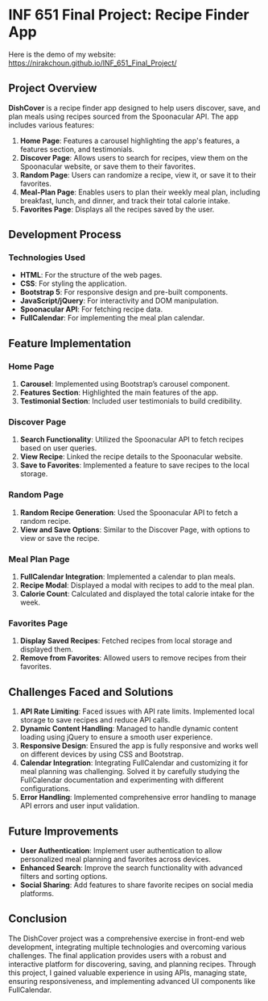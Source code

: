 # INF 651 Final Project: Recipe Finder App
Here is the demo of my website: https://nirakchoun.github.io/INF_651_Final_Project/

## Project Overview

**DishCover** is a recipe finder app designed to help users discover, save, and plan meals using recipes sourced from the Spoonacular API. The app includes various features:

1. **Home Page**: Features a carousel highlighting the app's features, a features section, and testimonials.
2. **Discover Page**: Allows users to search for recipes, view them on the Spoonacular website, or save them to their favorites.
3. **Random Page**: Users can randomize a recipe, view it, or save it to their favorites.
4. **Meal-Plan Page**: Enables users to plan their weekly meal plan, including breakfast, lunch, and dinner, and track their total calorie intake.
5. **Favorites Page**: Displays all the recipes saved by the user.

## Development Process

### Technologies Used

- **HTML**: For the structure of the web pages.
- **CSS**: For styling the application.
- **Bootstrap 5**: For responsive design and pre-built components.
- **JavaScript/jQuery**: For interactivity and DOM manipulation.
- **Spoonacular API**: For fetching recipe data.
- **FullCalendar**: For implementing the meal plan calendar.

## Feature Implementation

### Home Page

1. **Carousel**: Implemented using Bootstrap’s carousel component.
2. **Features Section**: Highlighted the main features of the app.
3. **Testimonial Section**: Included user testimonials to build credibility.

### Discover Page

1. **Search Functionality**: Utilized the Spoonacular API to fetch recipes based on user queries.
2. **View Recipe**: Linked the recipe details to the Spoonacular website.
3. **Save to Favorites**: Implemented a feature to save recipes to the local storage.

### Random Page

1. **Random Recipe Generation**: Used the Spoonacular API to fetch a random recipe.
2. **View and Save Options**: Similar to the Discover Page, with options to view or save the recipe.

### Meal Plan Page

1. **FullCalendar Integration**: Implemented a calendar to plan meals.
2. **Recipe Modal**: Displayed a modal with recipes to add to the meal plan.
3. **Calorie Count**: Calculated and displayed the total calorie intake for the week.

### Favorites Page

1. **Display Saved Recipes**: Fetched recipes from local storage and displayed them.
2. **Remove from Favorites**: Allowed users to remove recipes from their favorites.

## Challenges Faced and Solutions

1. **API Rate Limiting**: Faced issues with API rate limits. Implemented local storage to save recipes and reduce API calls.
2. **Dynamic Content Handling**: Managed to handle dynamic content loading using jQuery to ensure a smooth user experience.
3. **Responsive Design**: Ensured the app is fully responsive and works well on different devices by using CSS and Bootstrap.
4. **Calendar Integration**: Integrating FullCalendar and customizing it for meal planning was challenging. Solved it by carefully studying the FullCalendar documentation and experimenting with different configurations.
5. **Error Handling**: Implemented comprehensive error handling to manage API errors and user input validation.

## Future Improvements

- **User Authentication**: Implement user authentication to allow personalized meal planning and favorites across devices.
- **Enhanced Search**: Improve the search functionality with advanced filters and sorting options.
- **Social Sharing**: Add features to share favorite recipes on social media platforms.

## Conclusion

The DishCover project was a comprehensive exercise in front-end web development, integrating multiple technologies and overcoming various challenges. The final application provides users with a robust and interactive platform for discovering, saving, and planning recipes. Through this project, I gained valuable experience in using APIs, managing state, ensuring responsiveness, and implementing advanced UI components like FullCalendar.

